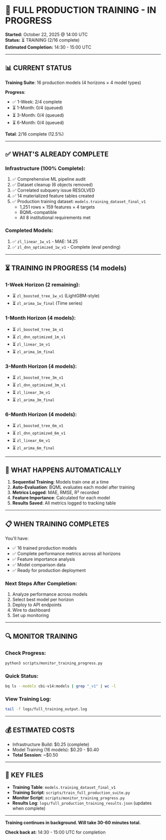 # 🚀 FULL PRODUCTION TRAINING - IN PROGRESS
**Started:** October 22, 2025 @ 14:00 UTC  
**Status:** ⏳ TRAINING (2/16 complete)  
**Estimated Completion:** 14:30 - 15:00 UTC  

---

## 📊 CURRENT STATUS

**Training Suite**: 16 production models (4 horizons × 4 model types)

**Progress**: 
- ✅ 1-Week: 2/4 complete
- ⏳ 1-Month: 0/4 (queued)
- ⏳ 3-Month: 0/4 (queued)
- ⏳ 6-Month: 0/4 (queued)

**Total**: 2/16 complete (12.5%)

---

## ✅ WHAT'S ALREADY COMPLETE

### Infrastructure (100% Complete):
1. ✅ Comprehensive ML pipeline audit
2. ✅ Dataset cleanup (6 objects removed)
3. ✅ Correlated subquery issue RESOLVED
4. ✅ 14 materialized feature tables created
5. ✅ Production training dataset: `models.training_dataset_final_v1`
   - 1,251 rows × 159 features × 4 targets
   - BQML-compatible
   - All 8 institutional requirements met

### Completed Models:
1. ✅ `zl_linear_1w_v1` - MAE: 14.25
2. ✅ `zl_dnn_optimized_1w_v1` - Complete (eval pending)

---

## ⏳ TRAINING IN PROGRESS (14 models)

### 1-Week Horizon (2 remaining):
- ⏳ `zl_boosted_tree_1w_v1` (LightGBM-style)
- ⏳ `zl_arima_1w_final` (Time series)

### 1-Month Horizon (4 models):
- ⏳ `zl_boosted_tree_1m_v1`
- ⏳ `zl_dnn_optimized_1m_v1`
- ⏳ `zl_linear_1m_v1`
- ⏳ `zl_arima_1m_final`

### 3-Month Horizon (4 models):
- ⏳ `zl_boosted_tree_3m_v1`
- ⏳ `zl_dnn_optimized_3m_v1`
- ⏳ `zl_linear_3m_v1`
- ⏳ `zl_arima_3m_final`

### 6-Month Horizon (4 models):
- ⏳ `zl_boosted_tree_6m_v1`
- ⏳ `zl_dnn_optimized_6m_v1`
- ⏳ `zl_linear_6m_v1`
- ⏳ `zl_arima_6m_final`

---

## 🎯 WHAT HAPPENS AUTOMATICALLY

1. **Sequential Training**: Models train one at a time
2. **Auto-Evaluation**: BQML evaluates each model after training
3. **Metrics Logged**: MAE, RMSE, R² recorded
4. **Feature Importance**: Calculated for each model
5. **Results Saved**: All metrics logged to tracking table

---

## 📋 WHEN TRAINING COMPLETES

You'll have:
- ✅ 16 trained production models
- ✅ Complete performance metrics across all horizons
- ✅ Feature importance analysis
- ✅ Model comparison data
- ✅ Ready for production deployment

### Next Steps After Completion:
1. Analyze performance across models
2. Select best model per horizon
3. Deploy to API endpoints
4. Wire to dashboard
5. Set up monitoring

---

## 🔍 MONITOR TRAINING

### Check Progress:
```bash
python3 scripts/monitor_training_progress.py
```

### Quick Status:
```bash
bq ls --models cbi-v14:models | grep "_v1" | wc -l
```

### View Training Log:
```bash
tail -f logs/full_training_output.log
```

---

## 💰 ESTIMATED COSTS

- Infrastructure Build: $0.25 (complete)
- Model Training (16 models): $0.20 - $0.40
- **Total Session**: ~$0.50

---

## 📁 KEY FILES

- **Training Table**: `models.training_dataset_final_v1`
- **Training Script**: `scripts/train_full_production_suite.py`
- **Monitor Script**: `scripts/monitor_training_progress.py`
- **Results Log**: `logs/full_production_training_results.json` (updates when complete)

---

**Training continues in background. Will take 30-60 minutes total.**

**Check back at:** 14:30 - 15:00 UTC for completion





